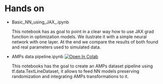 # Hands on
* Basic_NN_using_JAX_.ipynb

   This notebook has as goal to point in a clear way how to use JAX grad function in optimization models. We ilustrate it with a simple neural network with one layer. At the end we compare the results of both found and real parameters used to simulated data.
   
* AMPs data pipeline.ipynb [![Open In Colab](https://colab.research.google.com/assets/colab-badge.svg)](https://colab.research.google.com/drive/1ZYlnVmaA9Gs1DbSeO_r9-pKJE3Pf3_xS#scrollTo=BP4gHy15foOy)
   
   This notebooks has the goal to create an AMPs dataset pipeline using tf.data.TextLineDataset, it allows to feed NN models preserving randomization and integrating AMPs transformations to it. 
